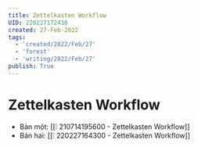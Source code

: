 ```yaml
---
title: Zettelkasten Workflow
UID: 220227172410
created: 27-Feb-2022
tags:
  - 'created/2022/Feb/27'
  - 'forest'
  - 'writing/2022/Feb/27'
publish: True
---
```

# Zettelkasten Workflow

- Bản một: [[❕ 210714195600 - Zettelkasten Workflow]]
- Bản hai: [[❕ 220227164300 - Zettelkasten Workflow]]



